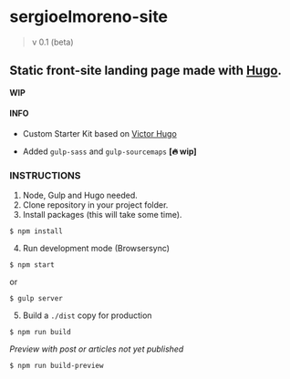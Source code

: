 # sergioelmoreno-site  
> v 0.1 (beta)

## Static front-site landing page made with [Hugo](https://gohugo.io/).

**WIP**

#### INFO

- Custom Starter Kit based on [Victor Hugo](https://github.com/netlify/victor-hugo)  

- Added `gulp-sass` and `gulp-sourcemaps` **[:fire: wip]**

### INSTRUCTIONS

1. Node, Gulp and Hugo needed.
2. Clone repository in your project folder.
3. Install packages (this will take some time).

```console
$ npm install
```

4. Run development mode (Browsersync)

```console
$ npm start
```

or

```console
$ gulp server
```

5. Build a `./dist` copy for production

```console
$ npm run build
```

_Preview with post or articles not yet published_

```console
$ npm run build-preview
```


